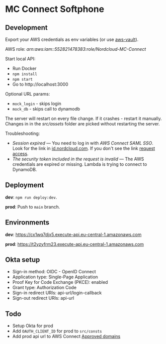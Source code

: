 # MC Connect Softphone

## Development

Export your AWS credentials as env variables (or use [aws-vault](https://github.com/99designs/aws-vault)).

AWS role: *arn:aws:iam::552821478383:role/Nordcloud-MC-Connect*

Start local API:
- Run Docker
- `npm install`
- `npm start` 
- Go to http://localhost:3000

Optional URL params:
- `mock_login` - skips login
- `mock_db` - skips call to dynamodb

The server will restart on every file change. If it crashes - restart it manually. Changes in in the *src/assets* folder are picked without restarting the server.

Troubleshooting:
- *Session expired* — You need to log in with *AWS Connect SAML SSO*. Look for the link in [id.nordcloud.com](https://id.nordcloud.com). If you don't see the link [request access](https://nordcloud.atlassian.net/servicedesk/customer/portal/223/group/327/create/2570).
- *The security token included in the request is invalid* — The AWS credentials are expired or missing. Lambda is trying to connect to DynamoDB.

## Deployment

**dev**: `npm run deploy:dev`.

**prod**: Push to `main` branch.

## Environments

**dev**: https://cx1wq7djx5.execute-api.eu-central-1.amazonaws.com

**prod**: https://t2yzyfrm23.execute-api.eu-central-1.amazonaws.com

## Okta setup
* Sign-in method: OIDC - OpenID Connect
* Application type: Single-Page Application
* Proof Key for Code Exchange (PKCE): enabled
* Grant type: Authorization Code
* Sign-in redirect URIs: api-url/login-callback
* Sign-out redirect URIs: api-url

## Todo
- Setup Okta for prod
- Add `OAUTH_CLIENT_ID` for prod to `src/consts`
- Add prod api url to AWS Connect [Approved domains](https://eu-central-1.console.aws.amazon.com/connect/v2/app/settings/approved-origins)
